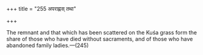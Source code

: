 +++
title = "255 अपराह्णस् तथा"

+++

The remnant and that which has been scattered on the Kuśa grass form the share of those who have died without sacraments, and of those who have abandoned family ladies.—(245)